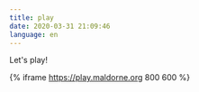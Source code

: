 ```yaml
---
title: play
date: 2020-03-31 21:09:46
language: en
---
```


Let's play!

{% iframe https://play.maldorne.org 800 600 %}